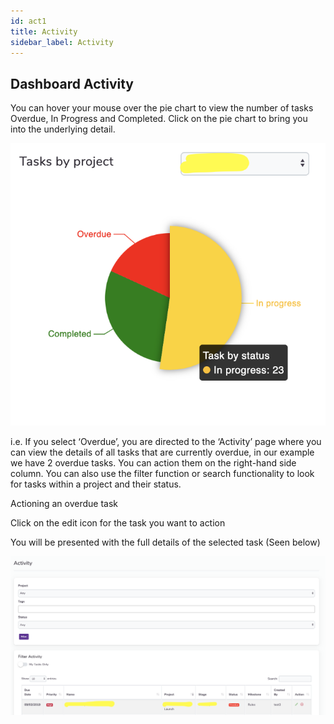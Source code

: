 ```yaml
---
id: act1
title: Activity
sidebar_label: Activity
---
```




## Dashboard Activity


You can hover your mouse over the pie chart to view the number of tasks Overdue, In Progress and Completed. Click on the pie chart to bring you into the underlying detail.

![Pie-Chart](assets/pie.png)

i.e. If you select ‘Overdue’, you are directed to the ‘Activity’ page where you can view the details of all tasks that are currently overdue, in our example we have 2 overdue tasks. You can action them on the right-hand side column. You can also use the filter function or search functionality to look for tasks within a project and their status.

Actioning an overdue task

Click on the edit icon for the task you want to action 

You will be presented with the full details of the selected task (Seen below)

![Activity](assets/activity.png)